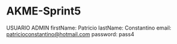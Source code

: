 # AKME-Sprint5

 USUARIO ADMIN
 firstName: Patricio
 lastName: Constantino
 email: patricioconstantino@hotmail.com
 password: pass4
 
